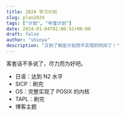 ```yaml
---
title: 2024 学习计划
slug: plan2024
tags: ["计划", "年度计划"]
date: 2024-01-04T02:06:51+08:00
draft: false
author: "shinya"
description: "又到了制定计划而不实现的时间了！"
---
```


客套话不多说了，尽力而为好吧。

- 日语：达到 N2 水平
- SICP：刷完
- OS：完整实现了 POSIX 的内核
- TAPL：刷完
- 博客主题